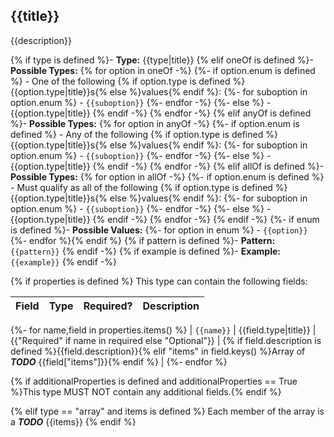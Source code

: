## {{title}}

{{description}}

{% if type is defined %}- **Type:** {{type|title}}
{% elif oneOf is defined %}- **Possible Types:**
{% for option in oneOf -%}
{%- if option.enum is defined %}
    - One of the following {% if option.type is defined %}{{option.type|title}}s{% else %}values{% endif %}:
{%- for suboption in option.enum %}
        - `{{suboption}}`
{%- endfor -%}
{%- else %}
    - {{option.type|title}}
{% endif -%}
{% endfor -%}
{% elif anyOf is defined %}- **Possible Types:**
{% for option in anyOf -%}
{%- if option.enum is defined %}
    - Any of the following {% if option.type is defined %}{{option.type|title}}s{% else %}values{% endif %}:
{%- for suboption in option.enum %}
        - `{{suboption}}`
{%- endfor -%}
{%- else %}
    - {{option.type|title}}
{% endif -%}
{% endfor -%}
{% elif allOf is defined %}- **Possible Types:**
{% for option in allOf -%}
{%- if option.enum is defined %}
    - Must qualify as all of the following {% if option.type is defined %}{{option.type|title}}s{% else %}values{% endif %}:
{%- for suboption in option.enum %}
        - `{{suboption}}`
{%- endfor -%}
{%- else %}
    - {{option.type|title}}
{% endif -%}
{% endfor -%}
{% endif -%}
{%- if enum is defined %}- **Possible Values:**
{%- for option in enum %}
    - `{{option}}`
{%- endfor %}{% endif %}
{% if pattern is defined %}- **Pattern:** `{{pattern}}`
{% endif -%}
{% if example is defined %}- **Example:** `{{example}}`
{% endif -%}

{% if properties is defined %}
This type can contain the following fields:

| Field | Type | Required? | Description |
|-------|------|-----------|-------------|
{%- for name,field in properties.items() %}
| `{{name}}` | {{field.type|title}} | {{"Required" if name in required else "Optional"}} | {% if field.description is defined %}{{field.description}}{% elif "items" in field.keys() %}Array of ***TODO*** {{field["items"]}}{% endif %} |
{%- endfor %}

{% if additionalProperties is defined and additionalProperties == True %}This type MUST NOT contain any additional fields.{% endif %}

{% elif type == "array" and items is defined %}
Each member of the array is a ***TODO*** {{items}}
{% endif %}
